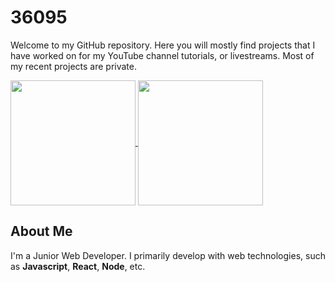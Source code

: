 <!-- markdownlint-disable MD033 -->

# 36095

Welcome to my GitHub repository. Here you will mostly find projects that I have worked on for my YouTube channel tutorials, or livestreams. Most of my recent projects are private.

<a href="https://github.com/36095">
  <picture>
  <source
    srcset="https://github-readme-stats.vercel.app/api?username=36095&layout=compact&rank_icon=github&theme=dark"
    media="(prefers-color-scheme: dark)"
  />
  <source
    srcset="https://github-readme-stats.vercel.app/api?username=36095&layout=compact&rank_icon=github&theme=light"
    media="(prefers-color-scheme: light), (prefers-color-scheme: no-preference)"
  />
  <img height=200 align="center" src="https://github-readme-stats.vercel.app/api?username=36095&layout=compact&rank_icon=github" />
</picture>
</a>
<a href="https://github.com/36095">
  <picture>
  <source
    srcset="https://github-readme-stats.vercel.app/api/top-langs/?username=36095&layout=compact&langs_count=8&theme=dark"
    media="(prefers-color-scheme: dark)"
  />
  <source
    srcset="https://github-readme-stats.vercel.app/api/top-langs/?username=36095&layout=compact&langs_count=8&theme=light"
    media="(prefers-color-scheme: light), (prefers-color-scheme: no-preference)"
  />
  <img height=200 align="center" src="https://github-readme-stats.vercel.app/api/top-langs/?username=36095&layout=compact&langs_count=8" />
</picture>
</a>

## About Me

I'm a Junior Web Developer. I primarily develop with web technologies, such as **Javascript**, **React**, **Node**, etc.

<!-- If  you're reading this, you probably are the best person in the world :) ❤️ -->
